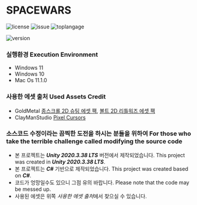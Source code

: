 # SPACEWARS
![license](https://img.shields.io/github/license/ddkk08001/spacewars) ![issue](https://img.shields.io/github/issues/ddkk08001/spacewars) ![toplangage](https://img.shields.io/github/languages/top/ddkk08001/spacewars)

![version]()

### 실행환경 Execution Environment
- Windows 11
- Windows 10
- Mac Os 11.1.0

### 사용한 에셋 출처 Used Assets Credit
- GoldMetal [종스크롤 2D 슈팅 에셋 팩](https://assetstore.unity.com/packages/2d/characters/vertical-2d-shooting-assets-pack-188719), [볼트 2D 리틀워즈 에셋 팩](https://assetstore.unity.com/packages/2d/characters/bolt-2d-littlewars-assets-pack-189896)
- ClayManStudio [Pixel Cursors](https://assetstore.unity.com/packages/2d/gui/icons/pixel-cursors-109256)

### 소스코드 수정이라는 끔찍한 도전을 하시는 분들을 위하여 For those who take the terrible challenge called modifying the source code
- 본 프로젝트는 ***Unity 2020.3.38 LTS*** 버전에서 제작되었습니다. This project was created in ***Unity 2020.3.38 LTS***.
- 본 프로젝트는 ***C#*** 기반으로 제작되었습니다. This project was created based on ***C#***.
- 코드가 엉망일수도 있으니 그점 유의 바랍니다. Please note that the code may be messed up.
- 사용된 에셋은 위쪽 *사용한 에셋 출처*에서 찾으실 수 있습니다.
